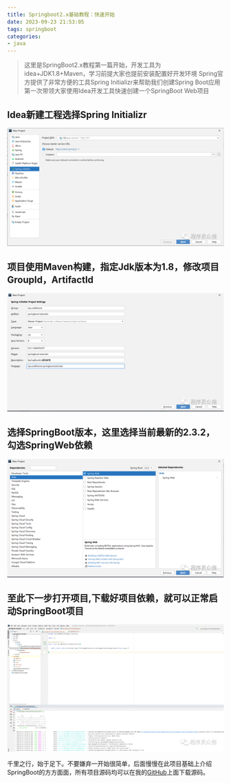 ```yaml
---
title: Springboot2.x基础教程：快速开始
date: 2023-09-23 21:53:05
tags: springboot
categories: 
- java
---
```


> 这里是SpringBoot2.x教程第一篇开始，开发工具为idea+JDK1.8+Maven，学习前提大家也提前安装配置好开发环境
> Spring官方提供了非常方便的工具Spring Initializr来帮助我们创建Spring Boot应用
> 第一次带领大家使用Idea开发工具快速创建一个SpringBoot Web项目

## Idea新建工程选择Spring Initializr

![](/img/new-project.png)

## 项目使用Maven构建，指定Jdk版本为1.8，修改项目GroupId，ArtifactId

![](/img/new-project2.png)

## 选择SpringBoot版本，这里选择当前最新的2.3.2，勾选SpringWeb依赖

![](/img/new-project3.png)

## 至此下一步打开项目,下载好项目依赖，就可以正常启动SpringBoot项目

![](/img/springboot-run.png)

千里之行，始于足下。不要嫌弃一开始很简单，后面慢慢在此项目基础上介绍SpringBoot的方方面面，所有项目源码均可以在我的[GitHub](https://github.com/mytianya/springboot-tutorials "GitHub")上面下载源码。